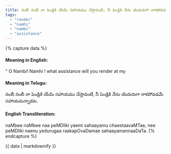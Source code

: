 ```yaml
---
title: నంబీ నంబీ నా పెండ్లికి యేమి సహాయము చేస్తావంటే, నీ పెండ్లికి నేను యెదురుగా రాకపోవడమే సహాయమన్నాడట.
tags:
  - "render"
  - "namhi"
  - "nambi"
  - "assistance"
---
```


{% capture data %}
#### Meaning in English:
" O Nambi! Namhi ! what assistance will you render at my

#### Meaning in Telugu:
నంబీ నంబీ నా పెండ్లికి యేమి సహాయము చేస్తావంటే, నీ పెండ్లికి నేను యెదురుగా రాకపోవడమే సహాయమన్నాడట.

#### English Transliteration:
naMbee naMbee naa peMDliki yaemi sahaayamu chaestaavaMTae, nee peMDliki naenu yedurugaa raakapOvaDamae sahaayamannaaDaTa.
{% endcapture %}

<div class="notice">{{ data | markdownify }}</div>

